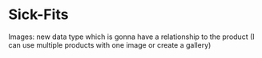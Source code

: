 # Sick-Fits

Images: new data type which is gonna have a relationship to the product (I can use multiple products with one image or create a gallery)
